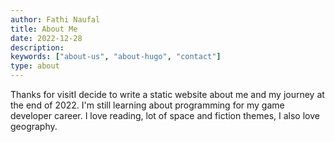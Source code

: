```yaml
---
author: Fathi Naufal
title: About Me
date: 2022-12-28
description:
keywords: ["about-us", "about-hugo", "contact"]
type: about
---
```


Thanks for visitI decide to write a static website about me and my journey at the end of 2022. I'm still learning about programming for my game developer career. I love reading, lot of space and fiction themes, I also love geography.
